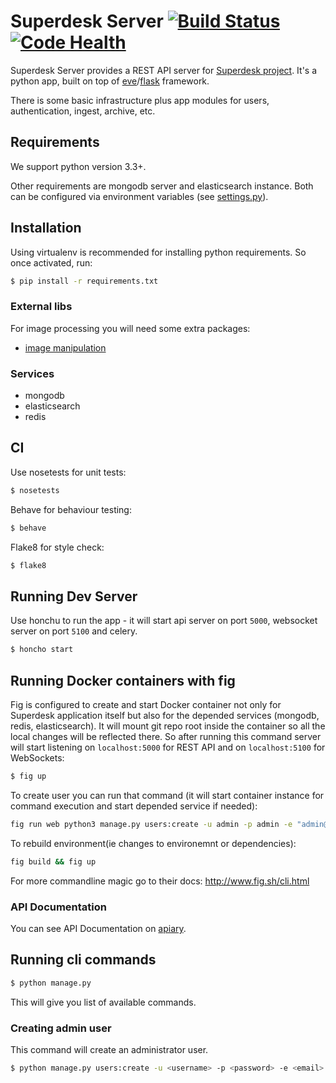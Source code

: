 # Superdesk Server [![Build Status](https://travis-ci.org/superdesk/superdesk-server.png?branch=master)](https://travis-ci.org/superdesk/superdesk-server) [![Code Health](https://landscape.io/github/superdesk/superdesk-server/master/landscape.svg)](https://landscape.io/github/superdesk/superdesk-server/master)

Superdesk Server provides a REST API server for [Superdesk project](https://wiki.sourcefabric.org/x/DgWX).
It's a python app, built on top of [eve](http://python-eve.org/)/[flask](http://flask.pocoo.org/) framework.

There is some basic infrastructure plus app modules for users, authentication, ingest, archive, etc.

## Requirements

We support python version 3.3+.

Other requirements are mongodb server and elasticsearch instance.
Both can be configured via environment variables (see [settings.py](./settings.py)).

## Installation

Using virtualenv is recommended for installing python requirements. So once activated, run:

```sh
$ pip install -r requirements.txt
```

### External libs

For image processing you will need some extra packages:

- [image manipulation](http://pillow.readthedocs.org/en/latest/installation.html#external-libraries)

### Services

- mongodb
- elasticsearch
- redis

## CI

Use nosetests for unit tests:

```sh
$ nosetests
```

Behave for behaviour testing:

```sh
$ behave
```

Flake8 for style check:

```sh
$ flake8
```

## Running Dev Server

Use honchu to run the app - it will start api server on port `5000`, websocket server on port `5100` and celery.

```sh
$ honcho start
```

## Running Docker containers with fig

Fig is configured to create and start Docker container not only for Superdesk application itself but also for the depended services (mongodb, redis, elasticsearch).
It will mount git repo root inside the container so all the local changes will be reflected there.
So after running this command server will start listening on `localhost:5000` for REST API and on `localhost:5100` for WebSockets:

```sh
$ fig up
```

To create user you can run that command (it will start container instance for command execution and start depended service if needed):

```sh
fig run web python3 manage.py users:create -u admin -p admin -e "admin@example.com" --admin=true
```

To rebuild environment(ie changes to environemnt or dependencies):

```sh
fig build && fig up
```

For more commandline magic go to their docs: http://www.fig.sh/cli.html


### API Documentation

You can see API Documentation on [apiary](http://docs.superdesk.apiary.io/).

## Running cli commands

```sh
$ python manage.py
```

This will give you list of available commands.

### Creating admin user

This command will create an administrator user.

```sh
$ python manage.py users:create -u <username> -p <password> -e <email>
```
